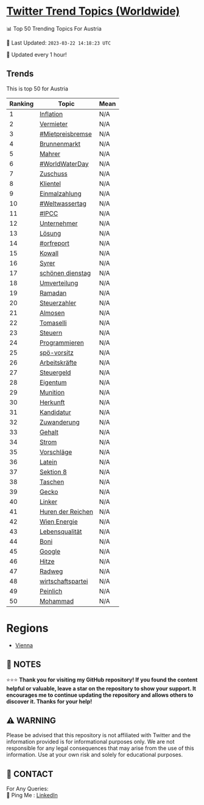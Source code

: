[Twitter Trend Topics (Worldwide)](https://github.com/ErcinDedeoglu/Twitter-Trend-Topics)
==========


📊 Top 50 Trending Topics For Austria

📆 Last Updated: `2023-03-22 14:18:23 UTC`

🔧 Updated every 1 hour!


## Trends

This is top 50 for Austria

| Ranking | Topic | Mean |
| ------- | ------------ | ------------ |
| 1 | [Inflation](http://twitter.com/search?q=Inflation) | N/A |
| 2 | [Vermieter](http://twitter.com/search?q=Vermieter) | N/A |
| 3 | [#Mietpreisbremse](http://twitter.com/search?q=%23Mietpreisbremse) | N/A |
| 4 | [Brunnenmarkt](http://twitter.com/search?q=Brunnenmarkt) | N/A |
| 5 | [Mahrer](http://twitter.com/search?q=Mahrer) | N/A |
| 6 | [#WorldWaterDay](http://twitter.com/search?q=%23WorldWaterDay) | N/A |
| 7 | [Zuschuss](http://twitter.com/search?q=Zuschuss) | N/A |
| 8 | [Klientel](http://twitter.com/search?q=Klientel) | N/A |
| 9 | [Einmalzahlung](http://twitter.com/search?q=Einmalzahlung) | N/A |
| 10 | [#Weltwassertag](http://twitter.com/search?q=%23Weltwassertag) | N/A |
| 11 | [#IPCC](http://twitter.com/search?q=%23IPCC) | N/A |
| 12 | [Unternehmer](http://twitter.com/search?q=Unternehmer) | N/A |
| 13 | [Lösung](http://twitter.com/search?q=L%c3%b6sung) | N/A |
| 14 | [#orfreport](http://twitter.com/search?q=%23orfreport) | N/A |
| 15 | [Kowall](http://twitter.com/search?q=Kowall) | N/A |
| 16 | [Syrer](http://twitter.com/search?q=Syrer) | N/A |
| 17 | [schönen dienstag](http://twitter.com/search?q=sch%c3%b6nen+dienstag) | N/A |
| 18 | [Umverteilung](http://twitter.com/search?q=Umverteilung) | N/A |
| 19 | [Ramadan](http://twitter.com/search?q=Ramadan) | N/A |
| 20 | [Steuerzahler](http://twitter.com/search?q=Steuerzahler) | N/A |
| 21 | [Almosen](http://twitter.com/search?q=Almosen) | N/A |
| 22 | [Tomaselli](http://twitter.com/search?q=Tomaselli) | N/A |
| 23 | [Steuern](http://twitter.com/search?q=Steuern) | N/A |
| 24 | [Programmieren](http://twitter.com/search?q=Programmieren) | N/A |
| 25 | [spö-vorsitz](http://twitter.com/search?q=sp%c3%b6-vorsitz) | N/A |
| 26 | [Arbeitskräfte](http://twitter.com/search?q=Arbeitskr%c3%a4fte) | N/A |
| 27 | [Steuergeld](http://twitter.com/search?q=Steuergeld) | N/A |
| 28 | [Eigentum](http://twitter.com/search?q=Eigentum) | N/A |
| 29 | [Munition](http://twitter.com/search?q=Munition) | N/A |
| 30 | [Herkunft](http://twitter.com/search?q=Herkunft) | N/A |
| 31 | [Kandidatur](http://twitter.com/search?q=Kandidatur) | N/A |
| 32 | [Zuwanderung](http://twitter.com/search?q=Zuwanderung) | N/A |
| 33 | [Gehalt](http://twitter.com/search?q=Gehalt) | N/A |
| 34 | [Strom](http://twitter.com/search?q=Strom) | N/A |
| 35 | [Vorschläge](http://twitter.com/search?q=Vorschl%c3%a4ge) | N/A |
| 36 | [Latein](http://twitter.com/search?q=Latein) | N/A |
| 37 | [Sektion 8](http://twitter.com/search?q=Sektion+8) | N/A |
| 38 | [Taschen](http://twitter.com/search?q=Taschen) | N/A |
| 39 | [Gecko](http://twitter.com/search?q=Gecko) | N/A |
| 40 | [Linker](http://twitter.com/search?q=Linker) | N/A |
| 41 | [Huren der Reichen](http://twitter.com/search?q=Huren+der+Reichen) | N/A |
| 42 | [Wien Energie](http://twitter.com/search?q=Wien+Energie) | N/A |
| 43 | [Lebensqualität](http://twitter.com/search?q=Lebensqualit%c3%a4t) | N/A |
| 44 | [Boni](http://twitter.com/search?q=Boni) | N/A |
| 45 | [Google](http://twitter.com/search?q=Google) | N/A |
| 46 | [Hitze](http://twitter.com/search?q=Hitze) | N/A |
| 47 | [Radweg](http://twitter.com/search?q=Radweg) | N/A |
| 48 | [wirtschaftspartei](http://twitter.com/search?q=wirtschaftspartei) | N/A |
| 49 | [Peinlich](http://twitter.com/search?q=Peinlich) | N/A |
| 50 | [Mohammad](http://twitter.com/search?q=Mohammad) | N/A |



# Regions

* [Vienna](</Austria/Vienna.md>)



## 📝 NOTES

⭐⭐⭐ **Thank you for visiting my GitHub repository! If you found the content helpful or valuable, leave a star on the repository to show your support. It encourages me to continue updating the repository and allows others to discover it. Thanks for your help!**


## ⚠️ WARNING

Please be advised that this repository is not affiliated with Twitter and the information provided is for informational purposes only. We are not responsible for any legal consequences that may arise from the use of this information. Use at your own risk and solely for educational purposes.


## 📨 CONTACT

 For Any Queries:  
            🏓 Ping Me : [LinkedIn](https://www.linkedin.com/in/ercindedeoglu/)
